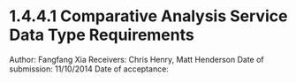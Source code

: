 # 1.4.4.1 Comparative Analysis Service Data Type Requirements

Author: Fangfang Xia
Receivers: Chris Henry, Matt Henderson
Date of submission: 11/10/2014
Date of acceptance: 


